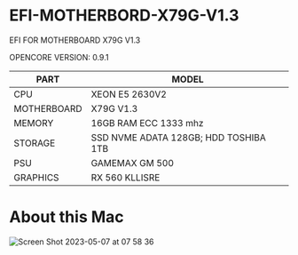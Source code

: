 # EFI-MOTHERBORD-X79G-V1.3

EFI FOR MOTHERBOARD X79G V1.3

OPENCORE VERSION: 0.9.1

|     PART      |     MODEL     |
| ------------- | ------------- |
| CPU  | XEON E5 2630V2   |
| MOTHERBOARD | X79G V1.3 |
| MEMORY | 16GB RAM ECC 1333 mhz  |
| STORAGE | SSD NVME ADATA 128GB; HDD TOSHIBA 1TB  |
| PSU| GAMEMAX GM 500 |
| GRAPHICS| RX 560 KLLISRE |

# About this Mac

![Screen Shot 2023-05-07 at 07 58 36](https://user-images.githubusercontent.com/132818141/236673426-992ed083-b8fb-44a6-b9bd-338eaea25887.png)

